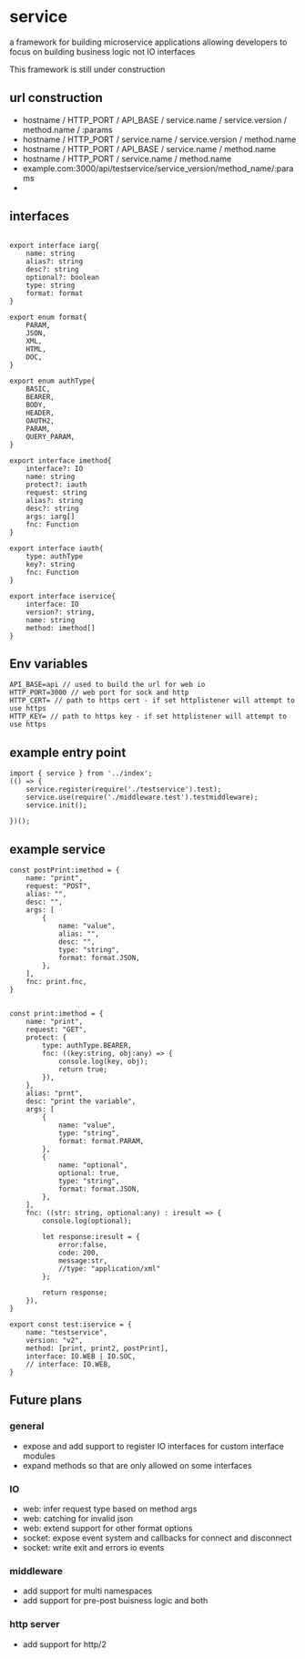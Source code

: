 # service
a framework for building microservice applications allowing developers to focus on building business logic not IO interfaces

This framework is still under construction

## url construction 
* hostname / HTTP_PORT / API_BASE / service.name / service.version / method.name / :params
* hostname / HTTP_PORT / service.name / service.version / method.name
* hostname / HTTP_PORT / API_BASE / service.name / method.name
* hostname / HTTP_PORT / service.name / method.name
* example.com:3000/api/testservice/service_version/method_name/:params
* 

## interfaces
```

export interface iarg{
    name: string
    alias?: string
    desc?: string
    optional?: boolean
    type: string
    format: format
}

export enum format{
    PARAM,
    JSON,
    XML,
    HTML,
    DOC,
}

export enum authType{
    BASIC,
    BEARER,
    BODY,
    HEADER,
    OAUTH2,
    PARAM,
    QUERY_PARAM,
}

export interface imethod{
    interface?: IO
    name: string
    protect?: iauth
    request: string
    alias?: string
    desc?: string
    args: iarg[]
    fnc: Function
}

export interface iauth{
    type: authType
    key?: string
    fnc: Function
}

export interface iservice{
    interface: IO
    version?: string,
    name: string
    method: imethod[]
}
```

## Env variables 
```
API_BASE=api // used to build the url for web io
HTTP_PORT=3000 // web port for sock and http
HTTP_CERT= // path to https cert - if set httplistener will attempt to use https
HTTP_KEY= // path to https key - if set httplistener will attempt to use https
```
## example entry point
```
import { service } from '../index';
(() => {
    service.register(require('./testservice').test);
    service.use(require('./middleware.test').testmiddleware);
    service.init();

})();

```
## example service
```
const postPrint:imethod = {
    name: "print",
    request: "POST",
    alias: "",
    desc: "",
    args: [
        {
            name: "value",
            alias: "",
            desc: "",
            type: "string",
            format: format.JSON,
        },
    ],
    fnc: print.fnc,
}


const print:imethod = {
    name: "print",
    request: "GET",
    protect: {
        type: authType.BEARER,
        fnc: ((key:string, obj:any) => {
            console.log(key, obj);
            return true;
        }),
    },
    alias: "prnt",
    desc: "print the variable",
    args: [
        {
            name: "value",
            type: "string",
            format: format.PARAM,
        },
        {
            name: "optional",
            optional: true,
            type: "string",
            format: format.JSON,
        },
    ],
    fnc: ((str: string, optional:any) : iresult => {
        console.log(optional);
        
        let response:iresult = {
            error:false,
            code: 200,
            message:str,
            //type: "application/xml"
        };

        return response;
    }),
}

export const test:iservice = {
    name: "testservice",
    version: "v2",
    method: [print, print2, postPrint],
    interface: IO.WEB | IO.SOC,
    // interface: IO.WEB,
}
```
## Future plans

### general
* expose and add support to register IO interfaces for custom interface modules
* expand methods so that are only allowed on some interfaces

### IO
* web: infer request type based on method args
* web: catching for invalid json
* web: extend support for other format options
* socket: expose event system and callbacks for connect and disconnect
* socket: write exit and errors io events

### middleware
* add support for multi namespaces
* add support for pre-post buisness logic and both

### http server
* add support for http/2
